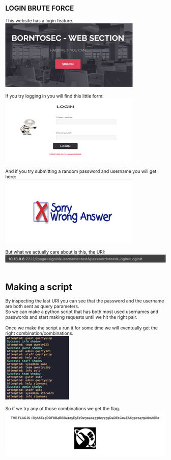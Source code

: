 ## LOGIN BRUTE FORCE

This website has a login feature.</br>
<img src="./imgs/1.png" width="400" height="200"></br></br>
If you try logging in you will find this little form:</br>
<img src="./imgs/2.png" width="400" height="200"></br></br>
And if you try submitting a random password and username you will get here:</br>
<img src="./imgs/3.png" width="400" height="200"></br></br>
But what we actually care about is this, the URI:
<img src="./imgs/4.png"></br></br>

# Making a script

By inspecting the last URI you can see that the password and the username are both sent as query parameters.</br>
So we can make a python script that has both most used usernames and passwords and start making requests until we hit the right pair.</br></br>
Once we make the script a run it for some time we will eventually get the right combination/combinations.</br>
<img src="./imgs/5.png" width="200" height="200"></br></br>
So if we try any of those combinations we get the flag.</br>
<img src="./imgs/6.png" width="700"></br></br>

